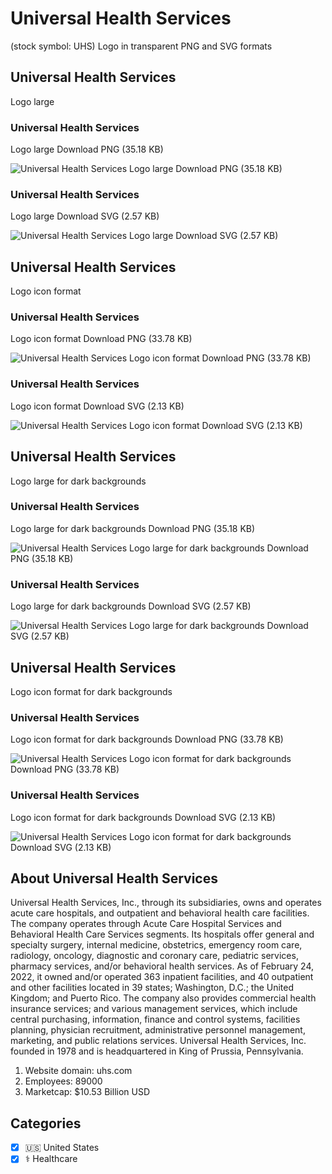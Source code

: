 # Universal Health Services
 (stock symbol: UHS) Logo in transparent PNG and SVG formats

## Universal Health Services
 Logo large

### Universal Health Services
 Logo large Download PNG (35.18 KB)

![Universal Health Services
 Logo large Download PNG (35.18 KB)](/img/orig/UHS_BIG-bfaee036.png)

### Universal Health Services
 Logo large Download SVG (2.57 KB)

![Universal Health Services
 Logo large Download SVG (2.57 KB)](/img/orig/UHS_BIG-c9c6d2f7.svg)

## Universal Health Services
 Logo icon format

### Universal Health Services
 Logo icon format Download PNG (33.78 KB)

![Universal Health Services
 Logo icon format Download PNG (33.78 KB)](/img/orig/UHS-5591a82e.png)

### Universal Health Services
 Logo icon format Download SVG (2.13 KB)

![Universal Health Services
 Logo icon format Download SVG (2.13 KB)](/img/orig/UHS-01beced3.svg)

## Universal Health Services
 Logo large for dark backgrounds

### Universal Health Services
 Logo large for dark backgrounds Download PNG (35.18 KB)

![Universal Health Services
 Logo large for dark backgrounds Download PNG (35.18 KB)](/img/orig/UHS_BIG.D-bd145b0d.png)

### Universal Health Services
 Logo large for dark backgrounds Download SVG (2.57 KB)

![Universal Health Services
 Logo large for dark backgrounds Download SVG (2.57 KB)](/img/orig/UHS_BIG.D-06b4068c.svg)

## Universal Health Services
 Logo icon format for dark backgrounds

### Universal Health Services
 Logo icon format for dark backgrounds Download PNG (33.78 KB)

![Universal Health Services
 Logo icon format for dark backgrounds Download PNG (33.78 KB)](/img/orig/UHS.D-6eb6e67e.png)

### Universal Health Services
 Logo icon format for dark backgrounds Download SVG (2.13 KB)

![Universal Health Services
 Logo icon format for dark backgrounds Download SVG (2.13 KB)](/img/orig/UHS.D-ff833da6.svg)

## About Universal Health Services


Universal Health Services, Inc., through its subsidiaries, owns and operates acute care hospitals, and outpatient and behavioral health care facilities. The company operates through Acute Care Hospital Services and Behavioral Health Care Services segments. Its hospitals offer general and specialty surgery, internal medicine, obstetrics, emergency room care, radiology, oncology, diagnostic and coronary care, pediatric services, pharmacy services, and/or behavioral health services. As of February 24, 2022, it owned and/or operated 363 inpatient facilities, and 40 outpatient and other facilities located in 39 states; Washington, D.C.; the United Kingdom; and Puerto Rico. The company also provides commercial health insurance services; and various management services, which include central purchasing, information, finance and control systems, facilities planning, physician recruitment, administrative personnel management, marketing, and public relations services. Universal Health Services, Inc. founded in 1978 and is headquartered in King of Prussia, Pennsylvania.

1. Website domain: uhs.com
2. Employees: 89000
3. Marketcap: $10.53 Billion USD


## Categories
- [x] 🇺🇸 United States
- [x] ⚕️ Healthcare
